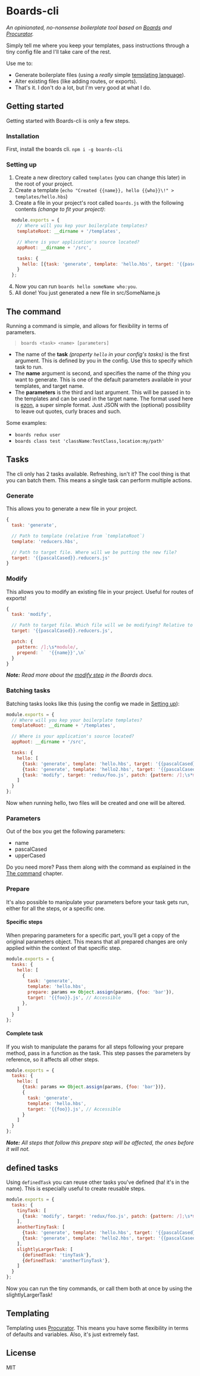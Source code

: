 # Boards-cli

_An opinionated, no-nonsense boilerplate tool based on [Boards](https://www.npmjs.com/package/boards) and [Procurator](https://www.npmjs.com/package/procurator)._

Simply tell me where you keep your templates, pass instructions through a tiny config file and I'll take care of the rest.

Use me to:

  - Generate boilerplate files (using a _really_ simple [templating language](https://www.npmjs.com/package/procurator)).
- Alter existing files (like adding routes, or exports).
- That's it. I don't do a lot, but I'm very good at what I do.

## Getting started

Getting started with Boards-cli is only a few steps.

### Installation

First, install the boards cli. `npm i -g boards-cli`

### Setting up

1. Create a new directory called `templates` (you can change this later) in the root of your project.
2. Create a template (`echo "Created {{name}}, hello {{who}}\!" > templates/hello.hbs`)
3. Create a file in your project's root called `boards.js` with the following contents _(change to fit your project)_:

  ```js
    module.exports = {
      // Where will you kep your boilerplate templates?
      templateRoot: __dirname + '/templates',

      // Where is your application's source located?
      appRoot: __dirname + '/src',

      tasks: {
        hello: [{task: 'generate', template: 'hello.hbs', target: '{{pascalCased}}.js'}]
      }
    };
  ```

4. Now you can run `boards hello someName who:you`.
5. All done! You just generated a new file in src/SomeName.js

## The command

Running a command is simple, and allows for flexibility in terms of parameters.

> `boards <task> <name> [parameters]`

* The name of the **task** _(property `hello` in your config's tasks)_ is the first argument. This is defined by you in the config. Use this to specify which task to run.
* The **name** argument is second, and specifies the name of the _thing_ you want to generate. This is one of the default parameters available in your templates, and target name.
* The **parameters** is the third and last argument. This will be passed in to the templates and can be used in the target name. The format used here is [ezon](https://www.npmjs.com/package/ezon), a super simple format. Just JSON with the (optional) possibility to leave out quotes, curly braces and such.

Some examples:

* `boards redux user`
* `boards class test 'className:TestClass,location:my/path'`

## Tasks

The cli only has 2 tasks available. Refreshing, isn't it?
The cool thing is that you can batch them. This means a single task can perform multiple actions.

### Generate

This allows you to generate a new file in your project.

```js
{
  task: 'generate',

  // Path to template (relative from `templateRoot`)
  template: 'reducers.hbs',

  // Path to target file. Where will we be putting the new file?
  target: '{{pascalCased}}.reducers.js'
}
```

### Modify

This allows you to modify an existing file in your project. Useful for routes of exports!

```js
{
  task: 'modify',

  // Path to target file. Which file will we be modifying? Relative to appRoot.
  target: '{{pascalCased}}.reducers.js',

  patch: {
    pattern: /];\s*module/,
    prepend: `  '{{name}}',\n`
  }
}
```

_**Note:** Read more about the [modify step](https://github.com/SpoonX/boards#modify) in the Boards docs._

### Batching tasks

Batching tasks looks like this (using the config we made in [Setting up](#setting-up)):

```js
module.exports = {
  // Where will you kep your boilerplate templates?
  templateRoot: __dirname + '/templates',

  // Where is your application's source located?
  appRoot: __dirname + '/src',

  tasks: {
    hello: [
      {task: 'generate', template: 'hello.hbs', target: '{{pascalCased}}.js'},
      {task: 'generate', template: 'hello2.hbs', target: '{{pascalCased}}2.js'},
      {task: 'modify', target: 'redux/foo.js', patch: {pattern: /];\s*module/, prepend: `  '{{name}}',\n`}},
    ]
  }
};
```

Now when running hello, two files will be created and one will be altered.

### Parameters

Out of the box you get the following parameters:

- name
- pascalCased
- upperCased

Do you need more? Pass them along with the command as explained in the [The command](#the-command) chapter.

### Prepare

It's also possible to manipulate your parameters before your task gets run, either for all the steps, or a specific one.

#### Specific steps

When preparing parameters for a specific part, you'll get a copy of the original parameters object.
This means that all prepared changes are only applied within the context of that specific step.

```js
module.exports = {
  tasks: {
    hello: [
      {
        task: 'generate',
        template: 'hello.hbs',
        prepare: params => Object.assign(params, {foo: 'bar'}),
        target: '{{foo}}.js', // Accessible
      },
    ]
  }
};
```

#### Complete task

If you wish to manipulate the params for all steps following your prepare method, pass in a function as the task.
This step passes the parameters by reference, so it affects all other steps.

```js
module.exports = {
  tasks: {
    hello: [
      {task: params => Object.assign(params, {foo: 'bar'})},
      {
        task: 'generate',
        template: 'hello.hbs',
        target: '{{foo}}.js', // Accessible
      }
    ]
  }
};
```

_**Note:** All steps that follow this prepare step will be affected, the ones before it will not._

## defined tasks

Using `definedTask` you can reuse other tasks you've defined (ha! it's in the name).
This is especially useful to create reusable steps.

```js
module.exports = {
  tasks: {
    tinyTask: [
      {task: 'modify', target: 'redux/foo.js', patch: {pattern: /];\s*module/, prepend: `  '{{name}}',\n`}},
    ],
    anotherTinyTask: [
      {task: 'generate', template: 'hello.hbs', target: '{{pascalCased}}.js'},
      {task: 'generate', template: 'hello2.hbs', target: '{{pascalCased}}2.js'},
    ],
    slightlyLargerTask: [
      {definedTask: 'tinyTask'},
      {definedTask: 'anotherTinyTask'},
    ]
  }
};
```

Now you can run the tiny commands, or call them both at once by using the slightlyLargerTask!

## Templating

Templating uses [Procurator](https://www.npmjs.com/package/procurator). This means you have some flexibility in terms of defaults and variables. Also, it's just extremely fast.

## License

MIT
